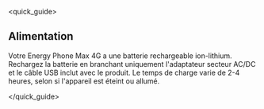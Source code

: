 <quick_guide>
## Alimentation

Votre Energy Phone Max 4G a une batterie rechargeable ion-lithium. Rechargez la batterie en branchant uniquement l'adaptateur secteur AC/DC et le câble USB inclut avec le produit. Le temps de charge varie de 2-4 heures, selon si l'appareil est éteint ou allumé.

</quick_guide>

